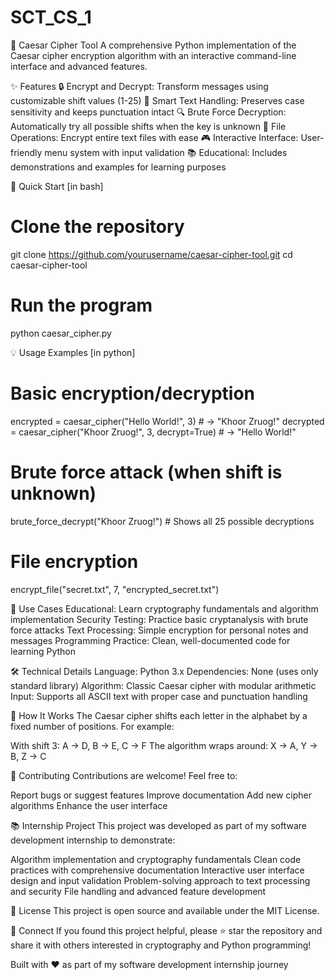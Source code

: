 # SCT_CS_1
🔐 Caesar Cipher Tool
A comprehensive Python implementation of the Caesar cipher encryption algorithm with an interactive command-line interface and advanced features.

✨ Features
🔒 Encrypt and Decrypt: Transform messages using customizable shift values (1-25)
🎯 Smart Text Handling: Preserves case sensitivity and keeps punctuation intact
🔍 Brute Force Decryption: Automatically try all possible shifts when the key is unknown
📁 File Operations: Encrypt entire text files with ease
🎮 Interactive Interface: User-friendly menu system with input validation
📚 Educational: Includes demonstrations and examples for learning purposes

🚀 Quick Start
[in bash]
# Clone the repository
git clone https://github.com/yourusername/caesar-cipher-tool.git
cd caesar-cipher-tool

# Run the program
python caesar_cipher.py

💡 Usage Examples
[in python]
# Basic encryption/decryption
encrypted = caesar_cipher("Hello World!", 3)  # → "Khoor Zruog!"
decrypted = caesar_cipher("Khoor Zruog!", 3, decrypt=True)  # → "Hello World!"

# Brute force attack (when shift is unknown)
brute_force_decrypt("Khoor Zruog!")  # Shows all 25 possible decryptions

# File encryption
encrypt_file("secret.txt", 7, "encrypted_secret.txt")

🎯 Use Cases
Educational: Learn cryptography fundamentals and algorithm implementation
Security Testing: Practice basic cryptanalysis with brute force attacks
Text Processing: Simple encryption for personal notes and messages
Programming Practice: Clean, well-documented code for learning Python

🛠️ Technical Details
Language: Python 3.x
Dependencies: None (uses only standard library)
Algorithm: Classic Caesar cipher with modular arithmetic
Input: Supports all ASCII text with proper case and punctuation handling

📖 How It Works
The Caesar cipher shifts each letter in the alphabet by a fixed number of positions. For example:

With shift 3: A → D, B → E, C → F
The algorithm wraps around: X → A, Y → B, Z → C

🤝 Contributing
Contributions are welcome! Feel free to:

Report bugs or suggest features
Improve documentation
Add new cipher algorithms
Enhance the user interface

📚 Internship Project
This project was developed as part of my software development internship to demonstrate:

Algorithm implementation and cryptography fundamentals
Clean code practices with comprehensive documentation
Interactive user interface design and input validation
Problem-solving approach to text processing and security
File handling and advanced feature development

📝 License
This project is open source and available under the MIT License.

🔗 Connect
If you found this project helpful, please ⭐ star the repository and share it with others interested in cryptography and Python programming!

Built with ❤️ as part of my software development internship journey
